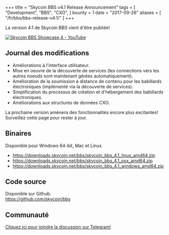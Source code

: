 +++
title = "Skycoin BBS v4.1 Release Announcement"
tags = [
    "Development",
    "BBS",
    "CXO",
]
bounty = 1
date = "2017-09-26"
aliases = [
	"/fr/bbs/bbs-release-v4.1/"
]
+++

La version 4.1 de Skycoin BBS vient d'être publiée!

[![Skycoin BBS Showcase 4 - YouTube](/img/bbs-4.jpg)](https://youtu.be/6ZqwgefYauU)

## Journal des modifications
- Améliorations à l'interface utilisateur.
- Mise en oeuvre de la découverte de services (les connections vers les autres noeuds sont maintenant gérées automatiquement).
- Amélioration de la soumission à distance de contenu pour les babillards électroniques (implémenté via la découverte de services).
- Simplification du processus de création et d'hébergement des babillards électroniques.
- Améliorations aux structures de données CXO.

La prochaine version amènera des fonctionnalités encore plus excitantes! Surveillez cette page pour rester à jour.

## Binaires

Disponible pour Windows 64-bit, Mac et Linux.

- https://downloads.skycoin.net/bbs/skycoin_bbs_4.1_linux_amd64.zip
- https://downloads.skycoin.net/bbs/skycoin_bbs_4.1_osx_amd64.zip
- https://downloads.skycoin.net/bbs/skycoin_bbs_4.1_windows_amd64.zip

## Code source

Disponible sur Github. \
https://github.com/skycoin/bbs

## Communauté

[Cliquez ici pour joindre la discussion sur Telegram!](https://t.me/skycoinbbs)
